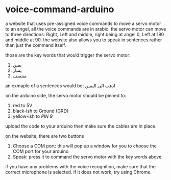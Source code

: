 # voice-command-arduino

a website that uses pre-assigned voice commands to move a servo motor to an angel, all the voice commands are in arabic.
the servo motor can move to three directions: Right, Left and middle, right being at angel 0, Left at 180 and middle at 90.
the website also allows you to speak in sentences rather than just the command itself.

those are the key words that would trigger the servo motor:
1. يمين
2. يسار
3. منتصف

an exmaple of a sentences would be: اذهب الى اليمين

on the arduino side, the servo motor should be pinned to:
1. red to 5V
2. black-ish to Ground (GRD)
3. yellow-ish to *PIN 9*

upload the code to your arduino then make sure the cables are in place.

on the website, there are two buttons
1. Choose a COM port: this will pop up a window for you to choose the COM port for your arduino
2. Speak: press it to command the servo motor with the key words above.

if you have any problems with the voice recognition, make sure that the correct microphone is selected.
if it does not work, try using Chrome.

